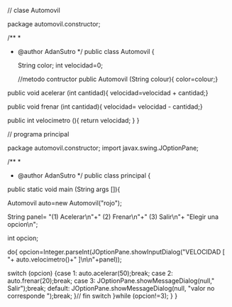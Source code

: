 // clase Automovil

package automovil.constructor;


/**
 *
 * @author AdanSutro
 */
public class Automovil {
    
    String color;
    int velocidad=0;
    
    //metodo contructor 
public Automovil (String colour){
color=colour;}

public void acelerar (int cantidad){
velocidad=velocidad + cantidad;}

public void frenar (int cantidad){
velocidad= velocidad - cantidad;}

public int velocimetro (){
return velocidad;
}
}

// programa principal 

package automovil.constructor;
import javax.swing.JOptionPane;

/**
 *
 * @author AdanSutro
 */
public class principal {
    
 public static void main (String args []){
 
 Automovil auto=new Automovil("rojo");
         
 String panel= "(1) Acelerar\n"+" (2) Frenar\n"+" (3) Salir\n"+
                "Elegir una opcion\n";
 
 int opcion;
 
 do{
 opcion=Integer.parseInt(JOptionPane.showInputDialog("VELOCIDAD [  "+
                         auto.velocimetro()+"  ]\n\n"+panel));
 
 switch (opcion)
 {case 1: auto.acelerar(50);break;
  case 2: auto.frenar(20);break;
  case 3: JOptionPane.showMessageDialog(null," Salir");break;
  default: JOptionPane.showMessageDialog(null, "valor no corresponde ");break;
 }// fin switch
 }while (opcion!=3);
 }
 }
    
    

